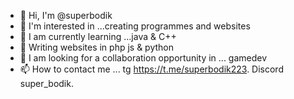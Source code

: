 - 👋 Hi, I'm @superbodik
- 👀 I'm interested in ...creating programmes and websites
- 🌱 I am currently learning ...java & C++
- 🎇 Writing websites in php js & python
- 💞️ I am looking for a collaboration opportunity in ... gamedev
- 📫 How to contact me ... tg https://t.me/superbodik223. Discord super_bodik.

<!---
superbodik/superbodik is a ✨ special ✨ repository because its `README.md` (this file) appears on your GitHub profile.
You can click the Preview link to take a look at your changes.
--->
